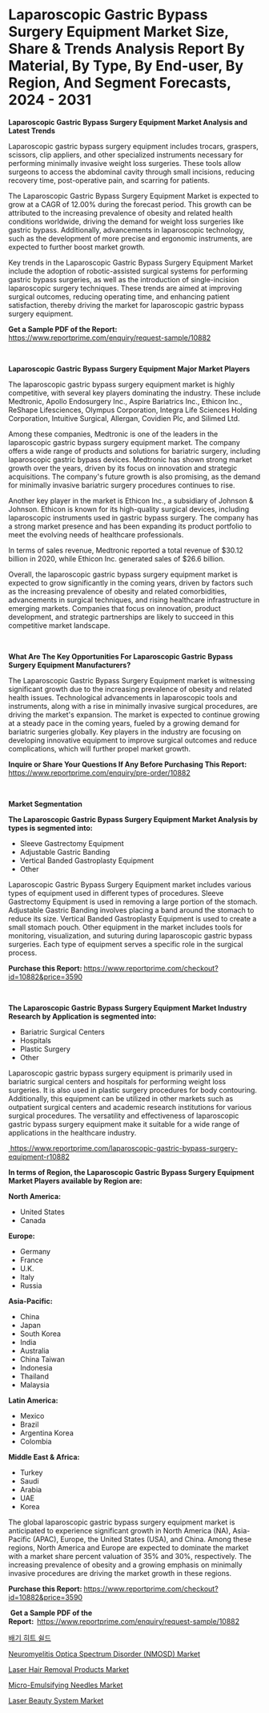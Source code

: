 <p><h1>Laparoscopic Gastric Bypass Surgery Equipment Market Size, Share & Trends Analysis Report By Material, By Type, By End-user, By Region, And Segment Forecasts, 2024 - 2031</h1></p><p><strong>Laparoscopic Gastric Bypass Surgery Equipment Market Analysis and Latest Trends</strong></p>
<p><p>Laparoscopic gastric bypass surgery equipment includes trocars, graspers, scissors, clip appliers, and other specialized instruments necessary for performing minimally invasive weight loss surgeries. These tools allow surgeons to access the abdominal cavity through small incisions, reducing recovery time, post-operative pain, and scarring for patients.</p><p>The Laparoscopic Gastric Bypass Surgery Equipment Market is expected to grow at a CAGR of 12.00% during the forecast period. This growth can be attributed to the increasing prevalence of obesity and related health conditions worldwide, driving the demand for weight loss surgeries like gastric bypass. Additionally, advancements in laparoscopic technology, such as the development of more precise and ergonomic instruments, are expected to further boost market growth.</p><p>Key trends in the Laparoscopic Gastric Bypass Surgery Equipment Market include the adoption of robotic-assisted surgical systems for performing gastric bypass surgeries, as well as the introduction of single-incision laparoscopic surgery techniques. These trends are aimed at improving surgical outcomes, reducing operating time, and enhancing patient satisfaction, thereby driving the market for laparoscopic gastric bypass surgery equipment.</p></p>
<p><strong>Get a Sample PDF of the Report:&nbsp;</strong> <a href="https://www.reportprime.com/enquiry/request-sample/10882">https://www.reportprime.com/enquiry/request-sample/10882</a></p>
<p>&nbsp;</p>
<p><strong>Laparoscopic Gastric Bypass Surgery Equipment Major Market Players</strong></p>
<p><p>The laparoscopic gastric bypass surgery equipment market is highly competitive, with several key players dominating the industry. These include Medtronic, Apollo Endosurgery Inc., Aspire Bariatrics Inc., Ethicon Inc., ReShape Lifesciences, Olympus Corporation, Integra Life Sciences Holding Corporation, Intuitive Surgical, Allergan, Covidien Plc, and Silimed Ltd.</p><p>Among these companies, Medtronic is one of the leaders in the laparoscopic gastric bypass surgery equipment market. The company offers a wide range of products and solutions for bariatric surgery, including laparoscopic gastric bypass devices. Medtronic has shown strong market growth over the years, driven by its focus on innovation and strategic acquisitions. The company's future growth is also promising, as the demand for minimally invasive bariatric surgery procedures continues to rise.</p><p>Another key player in the market is Ethicon Inc., a subsidiary of Johnson & Johnson. Ethicon is known for its high-quality surgical devices, including laparoscopic instruments used in gastric bypass surgery. The company has a strong market presence and has been expanding its product portfolio to meet the evolving needs of healthcare professionals.</p><p>In terms of sales revenue, Medtronic reported a total revenue of $30.12 billion in 2020, while Ethicon Inc. generated sales of $26.6 billion.</p><p>Overall, the laparoscopic gastric bypass surgery equipment market is expected to grow significantly in the coming years, driven by factors such as the increasing prevalence of obesity and related comorbidities, advancements in surgical techniques, and rising healthcare infrastructure in emerging markets. Companies that focus on innovation, product development, and strategic partnerships are likely to succeed in this competitive market landscape.</p></p>
<p>&nbsp;</p>
<p><strong>What Are The Key Opportunities For Laparoscopic Gastric Bypass Surgery Equipment Manufacturers?</strong></p>
<p><p>The Laparoscopic Gastric Bypass Surgery Equipment market is witnessing significant growth due to the increasing prevalence of obesity and related health issues. Technological advancements in laparoscopic tools and instruments, along with a rise in minimally invasive surgical procedures, are driving the market's expansion. The market is expected to continue growing at a steady pace in the coming years, fueled by a growing demand for bariatric surgeries globally. Key players in the industry are focusing on developing innovative equipment to improve surgical outcomes and reduce complications, which will further propel market growth.</p></p>
<p><strong>Inquire or Share Your Questions If Any Before Purchasing This Report:</strong> <a href="https://www.reportprime.com/enquiry/pre-order/10882">https://www.reportprime.com/enquiry/pre-order/10882</a></p>
<p>&nbsp;</p>
<p><strong>Market Segmentation</strong></p>
<p><strong>The Laparoscopic Gastric Bypass Surgery Equipment Market Analysis by types is segmented into:</strong></p>
<p><ul><li>Sleeve Gastrectomy Equipment</li><li>Adjustable Gastric Banding</li><li>Vertical Banded Gastroplasty Equipment</li><li>Other</li></ul></p>
<p><p>Laparoscopic Gastric Bypass Surgery Equipment market includes various types of equipment used in different types of procedures. Sleeve Gastrectomy Equipment is used in removing a large portion of the stomach. Adjustable Gastric Banding involves placing a band around the stomach to reduce its size. Vertical Banded Gastroplasty Equipment is used to create a small stomach pouch. Other equipment in the market includes tools for monitoring, visualization, and suturing during laparoscopic gastric bypass surgeries. Each type of equipment serves a specific role in the surgical process.</p></p>
<p><strong>Purchase this Report:&nbsp;</strong><a href="https://www.reportprime.com/checkout?id=10882&price=3590">https://www.reportprime.com/checkout?id=10882&price=3590</a></p>
<p>&nbsp;</p>
<p><strong>The Laparoscopic Gastric Bypass Surgery Equipment Market Industry Research by Application is segmented into:</strong></p>
<p><ul><li>Bariatric Surgical Centers</li><li>Hospitals</li><li>Plastic Surgery</li><li>Other</li></ul></p>
<p><p>Laparoscopic gastric bypass surgery equipment is primarily used in bariatric surgical centers and hospitals for performing weight loss surgeries. It is also used in plastic surgery procedures for body contouring. Additionally, this equipment can be utilized in other markets such as outpatient surgical centers and academic research institutions for various surgical procedures. The versatility and effectiveness of laparoscopic gastric bypass surgery equipment make it suitable for a wide range of applications in the healthcare industry.</p></p>
<p><a href="https://www.reportprime.com/laparoscopic-gastric-bypass-surgery-equipment-r10882">&nbsp;https://www.reportprime.com/laparoscopic-gastric-bypass-surgery-equipment-r10882</a></p>
<p><strong>In terms of Region, the Laparoscopic Gastric Bypass Surgery Equipment Market Players available by Region are:</strong></p>
<p>
    <p> <strong> North America: </strong>
        <ul>
            <li>United States</li>
            <li>Canada</li>
        </ul>
        </p> 
    <p> <strong> Europe: </strong>
        <ul>
            <li>Germany</li>
            <li>France</li>
            <li>U.K.</li>
            <li>Italy</li>
            <li>Russia</li>
        </ul>
        </p> 
    <p> <strong> Asia-Pacific: </strong>
        <ul>
            <li>China</li>
            <li>Japan</li>
            <li>South Korea</li>
            <li>India</li>
            <li>Australia</li>
            <li>China Taiwan</li>
            <li>Indonesia</li>
            <li>Thailand</li>
            <li>Malaysia</li>
        </ul>
        </p> 
    <p> <strong> Latin America: </strong>
        <ul>
            <li>Mexico</li>
            <li>Brazil</li>
            <li>Argentina Korea</li>
            <li>Colombia</li>
        </ul>
        </p> 
    <p> <strong> Middle East & Africa: </strong>
        <ul>
            <li>Turkey</li>
            <li>Saudi</li>
            <li>Arabia</li>
            <li>UAE</li>
            <li>Korea</li>
        </ul>
    </p>
    </p>
<p><p>The global laparoscopic gastric bypass surgery equipment market is anticipated to experience significant growth in North America (NA), Asia-Pacific (APAC), Europe, the United States (USA), and China. Among these regions, North America and Europe are expected to dominate the market with a market share percent valuation of 35% and 30%, respectively. The increasing prevalence of obesity and a growing emphasis on minimally invasive procedures are driving the market growth in these regions.</p></p>
<p><strong>Purchase this Report: </strong><a href="https://www.reportprime.com/checkout?id=10882&price=3590">https://www.reportprime.com/checkout?id=10882&price=3590</a></p>
<p>&nbsp;<strong>Get a Sample PDF of the Report:&nbsp;&nbsp;</strong><a href="https://www.reportprime.com/enquiry/request-sample/10882">https://www.reportprime.com/enquiry/request-sample/10882</a></p>
<p><strong></strong></p>
<p><p><a href="https://medium.com/@vivekgiri778/2024%EB%85%84%EB%B6%80%ED%84%B0-2031%EB%85%84%EA%B9%8C%EC%A7%80-%EB%B0%B0%EC%B6%9C-%EC%97%B4%EC%B0%A8%ED%94%BC-%EC%8B%9C%EC%9E%A5-%EC%84%B1%EC%9E%A5-%EC%A0%84%EB%A7%9D%EC%9D%80-10-4-cagr%EB%A1%9C-%EC%98%88%EC%B8%A1%EB%90%98%EB%A9%B0-%EC%8B%9C%EC%9E%A5%EC%9D%98-%ED%8A%B8%EB%A0%8C%EB%93%9C-%EB%B6%84%EC%84%9D%EC%9D%80-%EC%9D%91%EC%9A%A9-%ED%94%84%EB%A1%9C%EA%B7%B8%EB%9E%A8-%EC%A7%80%EC%97%AD-%EC%A0%84%EB%A7%9D-%EB%B0%8F-%EC%88%98%EC%9D%B5%EC%9C%BC%EB%A1%9C-%EC%A7%84%ED%96%89%EB%90%A9%EB%8B%88%EB%8B%A4-d9791e2db675">배기 히트 쉴드</a></p><p><a href="https://medium.com/@enosstark/global-neuromyelitis-optica-spectrum-disorder-nmosd-market-exploring-market-share-market-0c4703c49ca1">Neuromyelitis Optica Spectrum Disorder (NMOSD) Market</a></p><p><a href="https://github.com/gladysalidde/Market-Research-Report-List-2/blob/main/laser-hair-removal-products-market.md">Laser Hair Removal Products Market</a></p><p><a href="https://medium.com/@mayekuhic78/micro-emulsifying-needles-industry-analysis-report-its-market-size-share-trends-by-application-805e5e805519">Micro-Emulsifying Needles Market</a></p><p><a href="https://github.com/labibmmn112/Market-Research-Report-List-1/blob/main/laser-beauty-system-market.md">Laser Beauty System Market</a></p></p>